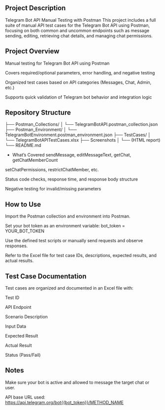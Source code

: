 ## Project Description
Telegram Bot API Manual Testing with Postman
This project includes a full suite of manual API test cases for the Telegram Bot API using Postman, focusing on both common and uncommon endpoints such as message sending, editing, retrieving chat details, and managing chat permissions.

 ## Project Overview
Manual testing for Telegram Bot API using Postman

Covers required/optional parameters, error handling, and negative testing

Organized test cases based on API categories (Messages, Chat, Admin, etc.)

Supports quick validation of Telegram bot behavior and integration logic

## Repository Structure

├── Postman_Collections/
│   └── TelegramBotAPI.postman_collection.json
├── Postman_Environment/
│   └── TelegramBotEnvironment.postman_environment.json
├── TestCases/
│   └── TelegramBotAPITestCases.xlsx
├── Screenshots
│   └── (HTML report)
└── README.md
- What’s Covered
sendMessage, editMessageText, getChat, getChatMemberCount

setChatPermissions, restrictChatMember, etc.

Status code checks, response time, and response body structure

Negative testing for invalid/missing parameters

## How to Use
Import the Postman collection and environment into Postman.

Set your bot token as an environment variable:
bot_token = YOUR_BOT_TOKEN

Use the defined test scripts or manually send requests and observe responses.

Refer to the Excel file for test case IDs, descriptions, expected results, and actual results.

## Test Case Documentation
Test cases are organized and documented in an Excel file with:

Test ID

API Endpoint

Scenario Description

Input Data

Expected Result

Actual Result

Status (Pass/Fail)



 ## Notes
Make sure your bot is active and allowed to message the target chat or user.

API base URL used:
https://api.telegram.org/bot{{bot_token}}/METHOD_NAME

